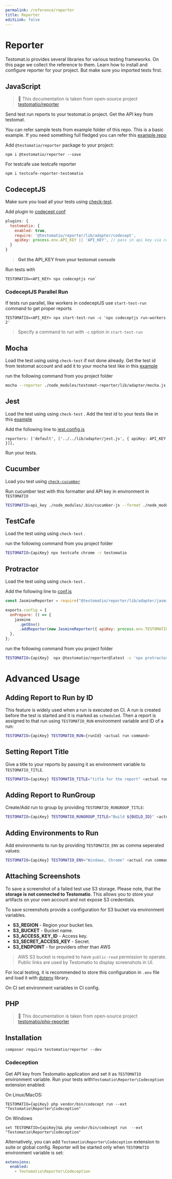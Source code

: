 ```yaml
---
permalink: /reference/reporter
title: Reporter
editLink: false
---
```


# Reporter

Testomat.io provides several libraries for various testing frameworks.
On this page we collect the reference to them. Learn how to install and configure reporter for your project.
But make sure you imported tests first.

## JavaScript

> 📑 This documentation is taken from open-source project [testomatio/reporter](https://github.com/testomatio/reporter)


Send test run reports to your testomat.io project. Get the API key from testomat.

You can refer sample tests from example folder of this repo. This is a basic example. If you need something full fledged you can refer this [example repo](https://github.com/testomatio/examples)

Add `@testomatio/reporter` package to your project:

```
npm i @testomatio/reporter --save
```

For testcafe use testcafe reporter

```
npm i testcafe-reporter-testomatio
```

## CodeceptJS

Make sure you load all your tests using [check-test](https://github.com/testomatio/check-tests#cli).

Add plugin to [codecept conf](https://github.com/testomatio/reporter/blob/master/example/codecept/codecept.conf.js#L23)

```js
plugins: {
  testomatio: {
    enabled: true,
    require: '@testomatio/reporter/lib/adapter/codecept',
    apiKey: process.env.API_KEY || 'API_KEY', // pass in api key via config or env variable
  }
}
```

> **Get the API_KEY from your testomat console**

Run tests with

```
TESTOMATIO=<API_KEY> npx codeceptjs run`
```

### CodeceptJS Parallel Run

If tests run parallel, like workers in codeceptJS use `start-test-run` command to get proper reports

```
TESTOMATIO=<API_KEY> npx start-test-run -c 'npx codeceptjs run-workers 2'
```

> Specify a command to run with `-c` option in `start-test-run`

## Mocha

Load the test using using `check-test` if not done already. Get the test id from testomat account and add it to your mocha test like in this [example](https://github.com/testomatio/reporter/blob/master/example/mocha/test/index.test.js#L4)

run the following command from you project folder

```sh
mocha --reporter ./node_modules/testomat-reporter/lib/adapter/mocha.js  --reporter-options apiKey=API_KEY
```

## Jest

Load the test using using `check-test` . Add the test id to your tests like in this [example](https://github.com/testomatio/reporter/blob/master/example/jest/index.test.js#L1)

Add the following line to [jest.config.js](https://github.com/testomatio/reporter/blob/master/example/jest/jest.config.js#L100)

`reporters: ['default', ['../../lib/adapter/jest.js', { apiKey: API_KEY }]],`

Run your tests.

## Cucumber

Load you test using [`check-cucumber`](https://github.com/testomatio/check-cucumber)

Run cucumber test with this formatter and API key in environment in `TESTOMATIO`

```sh
TESTOMATIO=api_key ./node_modules/.bin/cucumber-js --format ./node_modules/@testomatio/reporter/lib/adapter/cucumber.js
```

## TestCafe

Load the test using using `check-test` .

run the following command from you project folder

```sh
TESTOMATIO={apiKey} npx testcafe chrome -r testomatio
```

## Protractor

Load the test using using `check-test` .

Add the following line to [conf.js](https://github.com/angular/protractor/blob/5.4.1/example/conf.js)

```js
const JasmineReporter = require("@testomatio/reporter/lib/adapter/jasmine");

exports.config = {
  onPrepare: () => {
    jasmine
      .getEnv()
      .addReporter(new JasmineReporter({ apiKey: process.env.TESTOMATIO }));
  },
};
```

run the following command from you project folder

```sh
TESTOMATIO={apiKey}  npx @testomatio/reporter@latest -c 'npx protractor conf.js'
```

# Advanced Usage

## Adding Report to Run by ID

This feature is widely used when a run is executed on CI.
A run is created before the test is started and it is marked as `scheduled`. Then
a report is assigned to that run using `TESTOMATIO_RUN` environment variable and ID of a run:

```sh
TESTOMATIO={apiKey} TESTOMATIO_RUN={runId} <actual run command>
```

## Setting Report Title

Give a title to your reports by passing it as environment variable to `TESTOMATIO_TITLE`.

```sh
TESTOMATIO={apiKey} TESTOMATIO_TITLE="title for the report" <actual run command>
```

## Adding Report to RunGroup

Create/Add run to group by providing `TESTOMATIO_RUNGROUP_TITLE`:

```sh
TESTOMATIO={apiKey} TESTOMATIO_RUNGROUP_TITLE="Build ${BUILD_ID}" <actual run command>
```

## Adding Environments to Run

Add environments to run by providing `TESTOMATIO_ENV` as comma seperated values:

```sh
TESTOMATIO={apiKey} TESTOMATIO_ENV="Windows, Chrome" <actual run command>
```

## Attaching Screenshots

To save a screenshot of a failed test use S3 storage.
Please note, that the **storage is not connected to Testomatio**.
This allows you to store your artifacts on your own account and not expose S3 credentials.

To save screenshots provide a configuration for S3 bucket via environment variables.

- **S3_REGION** - Region your bucket lies.
- **S3_BUCKET** - Bucket name.
- **S3_ACCESS_KEY_ID** - Access key.
- **S3_SECRET_ACCESS_KEY** - Secret.
- **S3_ENDPOINT** - for providers other than AWS

> AWS S3 bucket is required to have `public-read` permission to operate. Public links are used by Testomatio to display screenshots in UI.

For local testing, it is recommended to store this configuration in `.env` file and load it with [dotenv](https://www.npmjs.com/package/dotenv) library.

On CI set environment variables in CI config.



## PHP

> 📑 This documentation is taken from open-source project [testomatio/php-reporter](https://github.com/testomatio/php-reporter)

## Installation

```
composer require testomatio/reporter --dev
```

### Codeception

Get API key from Testomatio application and set it as `TESTOMATIO` environment variable.
Run your tests with`Testomatio\Reporter\Codeception` extension enabled: 

On Linux/MacOS:

```
TESTOMATIO={apiKey} php vendor/bin/codecept run --ext "Testomatio\Reporter\Codeception"
```

On Windows

```
set TESTOMATIO={apiKey}&& php vendor/bin/codecept run  --ext "Testomatio\Reporter\Codeception"
```

Alternatively, you can add `Testomatio\Reporter\Codeception` extension to suite or global config. 
Reporter will be started only when `TESTOMATIO` environment variable is set:

```yml
extensions:
  enabled:
    - Testomatio\Reporter\Codeception
```



